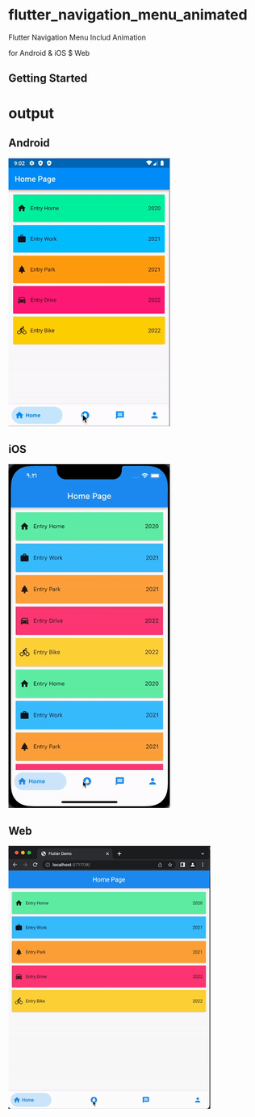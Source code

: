 # flutter_navigation_menu_animated

Flutter Navigation Menu 
Includ Animation

for Android & iOS $ Web

## Getting Started

# output

## Android
![](output.gif)

## iOS
![](output_ios.gif)

## Web
![](output_web.gif)

